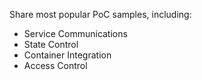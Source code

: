 Share most popular PoC samples, including:
- Service Communications
- State Control
- Container Integration
- Access Control

